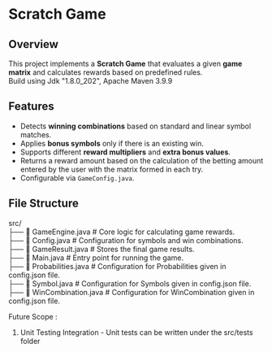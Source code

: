 # Scratch Game  

## Overview  
This project implements a **Scratch Game** that evaluates a given **game matrix** and calculates rewards based on predefined rules.  
Build using Jdk "1.8.0_202", Apache Maven 3.9.9

## Features  
- Detects **winning combinations** based on standard and linear symbol matches.  
- Applies **bonus symbols** only if there is an existing win.  
- Supports different **reward multipliers** and **extra bonus values**.  
- Returns a reward amount based on the calculation of the betting amount entered by the user with the matrix formed in each try.
- Configurable via `GameConfig.java`.  

## File Structure  

src/  
├── 📄 GameEngine.java # Core logic for calculating game rewards.  
├── 📄 Config.java # Configuration for symbols and win combinations.  
├── 📄 GameResult.java # Stores the final game results.  
├── 📄 Main.java # Entry point for running the game.  
├── 📄 Probabilities.java # Configuration for Probabilities given in config.json file.  
├── 📄 Symbol.java # Configuration for Symbols given in config.json file.  
├── 📄 WinCombination.java # Configuration for WinCombination given in config.json file.  


Future Scope : 
1. Unit Testing Integration - Unit tests can be written under the src/tests folder
